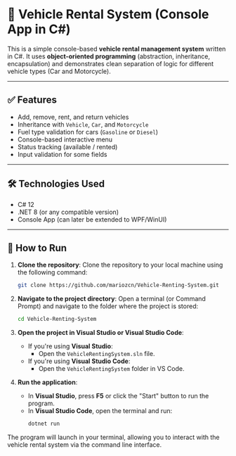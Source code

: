 # 🚗 Vehicle Rental System (Console App in C#)

This is a simple console-based **vehicle rental management system** written in C#. It uses **object-oriented programming** (abstraction, inheritance, encapsulation) and demonstrates clean separation of logic for different vehicle types (Car and Motorcycle).

---

## ✅ Features

- Add, remove, rent, and return vehicles
- Inheritance with `Vehicle`, `Car`, and `Motorcycle`
- Fuel type validation for cars (`Gasoline` or `Diesel`)
- Console-based interactive menu
- Status tracking (available / rented)
- Input validation for some fields

---

## 🛠 Technologies Used

- C# 12
- .NET 8 (or any compatible version)
- Console App (can later be extended to WPF/WinUI)

---

## 🚀 How to Run

1. **Clone the repository**:
   Clone the repository to your local machine using the following command:
   ```bash
   git clone https://github.com/mariozcn/Vehicle-Renting-System.git
   ```

2. **Navigate to the project directory**:
   Open a terminal (or Command Prompt) and navigate to the folder where the project is stored:
   ```bash
   cd Vehicle-Renting-System
   ```

3. **Open the project in Visual Studio or Visual Studio Code**:
   - If you're using **Visual Studio**:
     - Open the `VehicleRentingSystem.sln` file.
   - If you're using **Visual Studio Code**:
     - Open the `VehicleRentingSystem` folder in VS Code.

4. **Run the application**:
   - In **Visual Studio**, press **F5** or click the "Start" button to run the program.
   - In **Visual Studio Code**, open the terminal and run:
     ```bash
     dotnet run
     ```

The program will launch in your terminal, allowing you to interact with the vehicle rental system via the command line interface.

